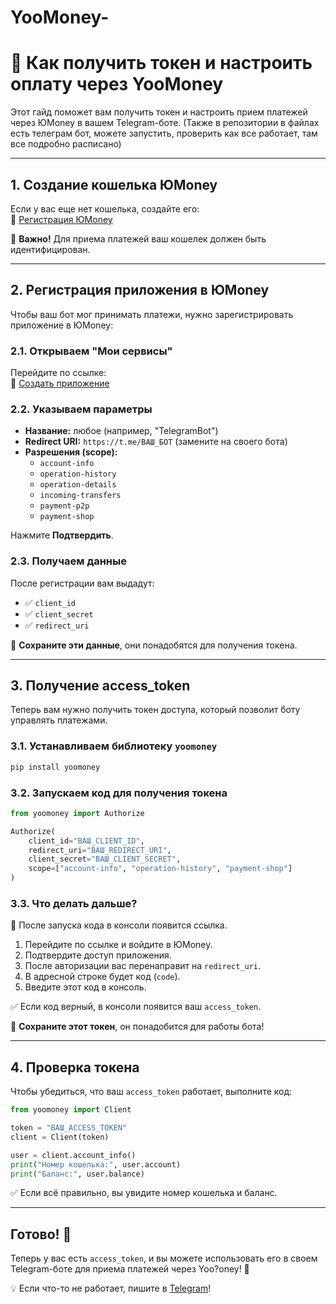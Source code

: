# YooMoney-
# 📌 Как получить токен и настроить оплату через YooMoney

Этот гайд поможет вам получить токен и настроить прием платежей через ЮMoney в вашем Telegram-боте. (Также в репозитории в файлах есть телеграм бот, можете запустить, проверить как все работает, там все подробно расписано)

---

## 1. Создание кошелька ЮMoney

Если у вас еще нет кошелька, создайте его:  
🔗 [Регистрация ЮMoney](https://yoomoney.ru/)

📌 **Важно!** Для приема платежей ваш кошелек должен быть идентифицирован.

---

## 2. Регистрация приложения в ЮMoney

Чтобы ваш бот мог принимать платежи, нужно зарегистрировать приложение в ЮMoney:

### 2.1. Открываем "Мои сервисы"

Перейдите по ссылке:  
🔗 [Создать приложение](https://yoomoney.ru/myservices/new)

### 2.2. Указываем параметры

- **Название:** любое (например, "TelegramBot")
- **Redirect URI:** `https://t.me/ВАШ_БОТ` (замените на своего бота)
- **Разрешения (scope):**
  - `account-info`
  - `operation-history`
  - `operation-details`
  - `incoming-transfers`
  - `payment-p2p`
  - `payment-shop`

Нажмите **Подтвердить**.

### 2.3. Получаем данные

После регистрации вам выдадут:
- ✅ `client_id`
- ✅ `client_secret`
- ✅ `redirect_uri`

💾 **Сохраните эти данные**, они понадобятся для получения токена.

---

## 3. Получение access_token

Теперь вам нужно получить токен доступа, который позволит боту управлять платежами.

### 3.1. Устанавливаем библиотеку `yoomoney`

```bash
pip install yoomoney
```

### 3.2. Запускаем код для получения токена

```python
from yoomoney import Authorize

Authorize(
    client_id="ВАШ_CLIENT_ID",
    redirect_uri="ВАШ_REDIRECT_URI",
    client_secret="ВАШ_CLIENT_SECRET",
    scope=["account-info", "operation-history", "payment-shop"]
)
```

### 3.3. Что делать дальше?

📌 После запуска кода в консоли появится ссылка.

1. Перейдите по ссылке и войдите в ЮMoney.
2. Подтвердите доступ приложения.
3. После авторизации вас перенаправит на `redirect_uri`.
4. В адресной строке будет код (`code`).
5. Введите этот код в консоль.

✅ Если код верный, в консоли появится ваш `access_token`.

💾 **Сохраните этот токен**, он понадобится для работы бота!

---

## 4. Проверка токена

Чтобы убедиться, что ваш `access_token` работает, выполните код:

```python
from yoomoney import Client

token = "ВАШ_ACCESS_TOKEN"
client = Client(token)

user = client.account_info()
print("Номер кошелька:", user.account)
print("Баланс:", user.balance)
```

✅ Если всё правильно, вы увидите номер кошелька и баланс.

---

## Готово! 🎉

Теперь у вас есть `access_token`, и вы можете использовать его в своем Telegram-боте для приема платежей через Yoo?oney! 🚀

💡 Если что-то не работает, пишите в [Telegram](https://t.me/worpli)!

